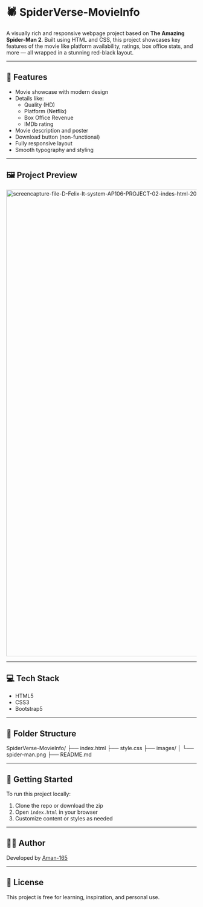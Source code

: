 # 🕷️ SpiderVerse-MovieInfo

A visually rich and responsive webpage project based on **The Amazing Spider-Man 2**. Built using HTML and CSS, this project showcases key features of the movie like platform availability, ratings, box office stats, and more — all wrapped in a stunning red-black layout.

---

## 🎯 Features

- Movie showcase with modern design
- Details like:
  - Quality (HD)
  - Platform (Netflix)
  - Box Office Revenue
  - IMDb rating
- Movie description and poster
- Download button (non-functional)
- Fully responsive layout
- Smooth typography and styling

---

## 🖼️ Project Preview

<img width="1920" height="1233" alt="screencapture-file-D-Felix-It-system-AP106-PROJECT-02-indes-html-2025-07-07-16_43_28" src="https://github.com/user-attachments/assets/340b1636-aaaf-4699-9db2-476bfa0f845a" />


---

## 💻 Tech Stack

- HTML5  
- CSS3  
- Bootstrap5

---

## 📂 Folder Structure

SpiderVerse-MovieInfo/
├── index.html
├── style.css
├── images/
│ └── spider-man.png
├── README.md


---

## 🚀 Getting Started

To run this project locally:

1. Clone the repo or download the zip  
2. Open `index.html` in your browser  
3. Customize content or styles as needed

---

## 👨‍💻 Author

Developed by [Aman-165](https://github.com/aman-165)

---

## 📜 License

This project is free for learning, inspiration, and personal use.


